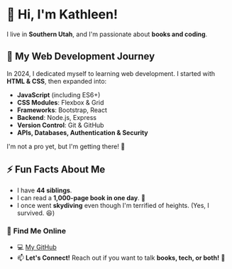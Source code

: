 # 👋 Hi, I'm Kathleen!  

I live in **Southern Utah**, and I'm passionate about **books and coding**.  

## 🌱 My Web Development Journey  
In 2024, I dedicated myself to learning web development. I started with **HTML & CSS**, then expanded into:  
- **JavaScript** (including ES6+)  
- **CSS Modules**: Flexbox & Grid  
- **Frameworks**: Bootstrap, React  
- **Backend**: Node.js, Express  
- **Version Control**: Git & GitHub  
- **APIs, Databases, Authentication & Security**  

I'm not a pro yet, but I'm getting there! 💪  

## ⚡ Fun Facts About Me  
- I have **44 siblings**.  
- I can read a **1,000-page book in one day**. 📖  
- I once went **skydiving** even though I'm terrified of heights. (Yes, I survived. 😆)  

### 🔗 **Find Me Online**  
- 💻 [My GitHub](https://github.com/katway17)  
- 📫 **Let's Connect!** Reach out if you want to talk **books, tech, or both!** 🚀  
